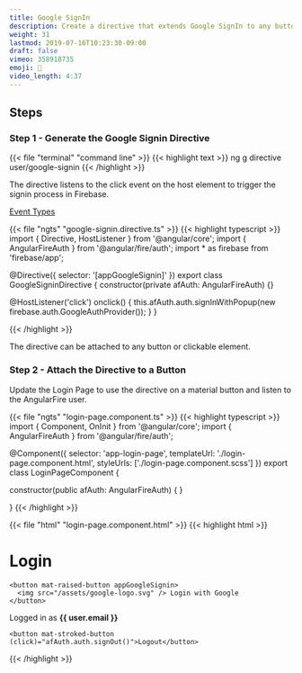 ```yaml
---
title: Google SignIn
description: Create a directive that extends Google SignIn to any button or element
weight: 31
lastmod: 2019-07-16T10:23:30-09:00
draft: false
vimeo: 358918735
emoji: 👤
video_length: 4:37
---
```


## Steps

### Step 1 - Generate the Google Signin Directive


{{< file "terminal" "command line" >}}
{{< highlight text >}}
ng g directive user/google-signin
{{< /highlight >}}

The directive listens to the click event on the host element to trigger the signin process in Firebase. 

[Event Types](https://developer.mozilla.org/en-US/docs/Web/Events)


{{< file "ngts" "google-signin.directive.ts" >}}
{{< highlight typescript >}}
import { Directive, HostListener } from '@angular/core';
import { AngularFireAuth } from '@angular/fire/auth';
import * as firebase from 'firebase/app';

@Directive({
  selector: '[appGoogleSignin]'
})
export class GoogleSigninDirective {
  constructor(private afAuth: AngularFireAuth) {}

  @HostListener('click')
  onclick() {
    this.afAuth.auth.signInWithPopup(new firebase.auth.GoogleAuthProvider());
  }
}

{{< /highlight >}}

The directive can be attached to any button or clickable element.

### Step 2 - Attach the Directive to a Button

Update the Login Page to use the directive on a material button and listen to the AngularFire user.  

{{< file "ngts" "login-page.component.ts" >}}
{{< highlight typescript >}}
import { Component, OnInit } from '@angular/core';
import { AngularFireAuth } from '@angular/fire/auth';

@Component({
  selector: 'app-login-page',
  templateUrl: './login-page.component.html',
  styleUrls: ['./login-page.component.scss']
})
export class LoginPageComponent {

  constructor(public afAuth: AngularFireAuth) { }

}
{{< /highlight >}}

{{< file "html" "login-page.component.html" >}}
{{< highlight html >}}
  <div *ngIf="!(afAuth.authState | async)">
    <h1>Login</h1>

    <button mat-raised-button appGoogleSignin>
      <img src="/assets/google-logo.svg" /> Login with Google
    </button>
  </div>

  <div *ngIf="afAuth.authState | async as user" class="logout">
    <p>
      Logged in as <strong>{{ user.email }}</strong>
    </p>

    <button mat-stroked-button (click)="afAuth.auth.signOut()">Logout</button>
  </div>
{{< /highlight >}}
